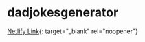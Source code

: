 # dadjokesgenerator

[Netlify Link](https://warm-dodol-9fb904.netlify.app/){: target="_blank" rel="noopener"}
